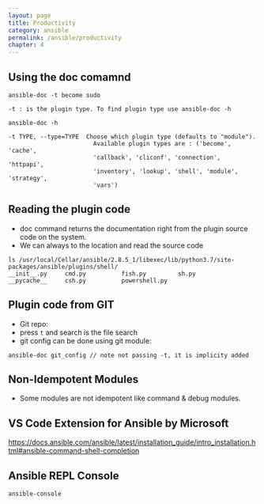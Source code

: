 ```yaml
---
layout: page
title: Productivity
category: ansible
permalink: /ansible/productivity
chapter: 4
---
```


## Using the doc comamnd
```
ansible-doc -t become sudo

-t : is the plugin type. To find plugin type use ansible-doc -h

ansible-doc -h

-t TYPE, --type=TYPE  Choose which plugin type (defaults to "module").
                        Available plugin types are : ('become', 'cache',
                        'callback', 'cliconf', 'connection', 'httpapi',
                        'inventory', 'lookup', 'shell', 'module', 'strategy',
                        'vars')
```

## Reading the plugin code
* doc command returns the documentation right from the plugin source code on the system.
* We can always to the location and read the source code

```
ls /usr/local/Cellar/ansible/2.8.5_1/libexec/lib/python3.7/site-packages/ansible/plugins/shell/
__init__.py     cmd.py          fish.py         sh.py
__pycache__     csh.py          powershell.py
```

## Plugin code from GIT

* Git repo: [](https://github.com/ansible/ansible)
* press `t` and search is the file search
* git config can be done using git module: [](https://github.com/ansible/ansible/blob/devel/lib/ansible/modules/source_control/git.py)

```
ansible-doc git_config // note not passing -t, it is implicity added
```

## Non-Idempotent Modules
* Some modules are not idempotent like command & debug modules.

## VS Code Extension for Ansible by Microsoft

https://docs.ansible.com/ansible/latest/installation_guide/intro_installation.html#ansible-command-shell-completion

## Ansible REPL Console

```
ansible-console
```

